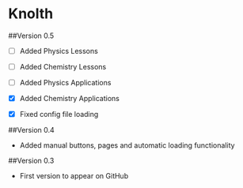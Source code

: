 # Knolth

##Version 0.5
 - [ ] Added Physics Lessons
 - [ ] Added Chemistry Lessons
 - [ ] Added Physics Applications
 - [x] Added Chemistry Applications
 - [x] Fixed config file loading

  
##Version 0.4
- Added manual buttons, pages and automatic loading functionality

##Version 0.3
- First version to appear on GitHub
